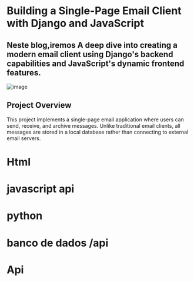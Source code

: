 # Building a Single-Page Email Client with Django and JavaScript
## Neste blog,iremos A deep dive into creating a modern email client using Django's backend capabilities and JavaScript's dynamic frontend features.
![image](https://github.com/user-attachments/assets/d48767a4-34af-4691-a47f-08742d8976d7)

## Project Overview

This project implements a single-page email application where users can send, receive, and archive messages. Unlike traditional email clients, all messages are stored in a local database rather than connecting to external email servers.

# Html
# javascript api
# python
# banco de dados /api

# Api
